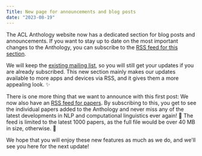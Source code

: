 ```yaml
---
Title: New page for announcements and blog posts
date: "2023-08-19"
---
```


The ACL Anthology website now has a dedicated section for blog posts and announcements.
If you want to stay up to date on the most important changes to the Anthology, you can subscribe to the [RSS feed for this section](/news/index.xml).

We will keep the [existing mailing list](http://groups.google.com/group/acl-anthology?hl=en), so you will still get your updates if you are already subscribed.
This new section mainly makes our updates available to more apps and devices via RSS, and it gives them a more appealing look. ✨

There is one more thing that we want to announce with this first post: We now also have an [RSS feed for papers](/papers/index.xml).
By subscribing to this, you get to see the individual papers added to the Anthology and never miss any of the latest developments in NLP and computational linguistics ever again! 🎉
The feed is limited to the latest 1000 papers, as the full file would be over 40 MB in size, otherwise. 🤯

We hope that you will enjoy these new features as much as we do, and we'll see you here for the next update!
